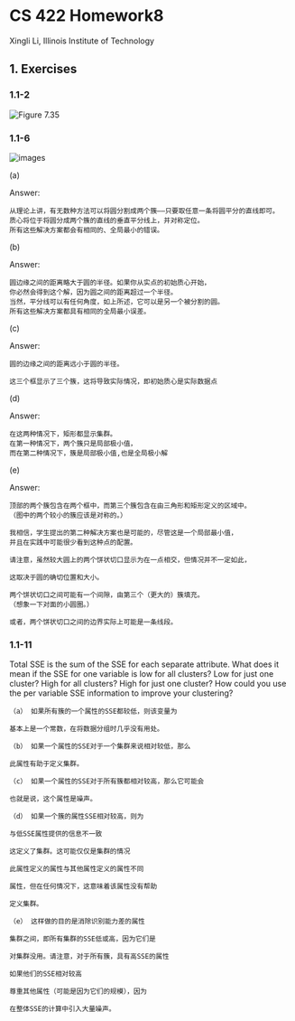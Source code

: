 # CS 422 Homework8

Xingli Li, Illinois Institute of Technology

## 1. Exercises

### 1.1-2

![Figure 7.35](/media/eric/Data/IIT/CS422/cs422_hw/assignment8-Xingli-Li/image/2.png)



### 1.1-6

![images](/media/eric/Data/IIT/CS422/cs422_hw/assignment8-Xingli-Li/image/a6.png)

(a)

Answer:

```
从理论上讲，有无数种方法可以将圆分割成两个簇——只要取任意一条将圆平分的直线即可。
质心将位于将圆分成两个簇的直线的垂直平分线上，并对称定位。
所有这些解决方案都会有相同的、全局最小的错误。
```

(b)

Answer:

```
圆边缘之间的距离略大于圆的半径。如果你从实点的初始质心开始，
你必然会得到这个解，因为圆之间的距离超过一个半径。
当然，平分线可以有任何角度，如上所述，它可以是另一个被分割的圆。
所有这些解决方案都具有相同的全局最小误差。
```

(c)

Answer:

```
圆的边缘之间的距离远小于圆的半径。

这三个框显示了三个簇，这将导致实际情况，即初始质心是实际数据点
```

(d)

Answer:

```
在这两种情况下，矩形都显示集群。
在第一种情况下，两个簇只是局部极小值，
而在第二种情况下，簇是局部极小值,也是全局极小解
```



(e)

Answer:

```
顶部的两个簇包含在两个框中，而第三个簇包含在由三角形和矩形定义的区域中。
（图中的两个较小的簇应该是对称的。）

我相信，学生提出的第二种解决方案也是可能的，尽管这是一个局部最小值，
并且在实践中可能很少看到这种点的配置。

请注意，虽然较大圆上的两个饼状切口显示为在一点相交，但情况并不一定如此，

这取决于圆的确切位置和大小。

两个饼状切口之间可能有一个间隙，由第三个（更大的）簇填充。
（想象一下对面的小圆圈。）

或者，两个饼状切口之间的边界实际上可能是一条线段。
```



### 1.1-11

Total SSE is the sum of the SSE for each separate attribute. What does it
mean if the SSE for one variable is low for all clusters? Low for just one
cluster? High for all clusters? High for just one cluster? How could you use the
per variable SSE information to improve your clustering?

```
（a） 如果所有簇的一个属性的SSE都较低，则该变量为

基本上是一个常数，在将数据分组时几乎没有用处。

（b） 如果一个属性的SSE对于一个集群来说相对较低，那么

此属性有助于定义集群。

（c） 如果一个属性的SSE对于所有簇都相对较高，那么它可能会

也就是说，这个属性是噪声。

（d） 如果一个簇的属性SSE相对较高，则为

与低SSE属性提供的信息不一致

这定义了集群。这可能仅仅是集群的情况

此属性定义的属性与其他属性定义的属性不同

属性，但在任何情况下，这意味着该属性没有帮助

定义集群。

（e） 这样做的目的是消除识别能力差的属性

集群之间，即所有集群的SSE低或高，因为它们是

对集群没用。请注意，对于所有簇，具有高SSE的属性

如果他们的SSE相对较高

尊重其他属性（可能是因为它们的规模），因为

在整体SSE的计算中引入大量噪声。
```
